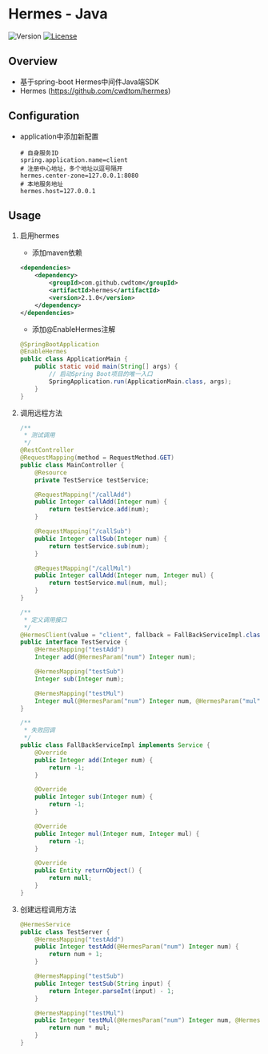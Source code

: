 # Hermes - Java


![Version](https://img.shields.io/badge/version-2.1.0-green.svg)
[![License](https://img.shields.io/badge/license-MIT-blue.svg)](http://opensource.org/licenses/MIT)

## Overview
- 基于spring-boot Hermes中间件Java端SDK
- Hermes (https://github.com/cwdtom/hermes)

## Configuration
- application中添加新配置
    ```text
   # 自身服务ID
   spring.application.name=client
   # 注册中心地址，多个地址以逗号隔开
   hermes.center-zone=127.0.0.1:8080
   # 本地服务地址
   hermes.host=127.0.0.1
    ```

## Usage

1. 启用hermes
    - 添加maven依赖
    ```xml
    <dependencies>
        <dependency>
            <groupId>com.github.cwdtom</groupId>
            <artifactId>hermes</artifactId>
            <version>2.1.0</version>
        </dependency>
    </dependencies>
    ```
    
    - 添加@EnableHermes注解
    ```java
    @SpringBootApplication
    @EnableHermes
    public class ApplicationMain {
        public static void main(String[] args) {
            // 启动Spring Boot项目的唯一入口
            SpringApplication.run(ApplicationMain.class, args);
        }
    }
    ```

1. 调用远程方法
    ```java
    /**
     * 测试调用
     */
    @RestController
    @RequestMapping(method = RequestMethod.GET)
    public class MainController {
        @Resource
        private TestService testService;
    
        @RequestMapping("/callAdd")
        public Integer callAdd(Integer num) {
            return testService.add(num);
        }
    
        @RequestMapping("/callSub")
        public Integer callSub(Integer num) {
            return testService.sub(num);
        }
    
        @RequestMapping("/callMul")
        public Integer callAdd(Integer num, Integer mul) {
            return testService.mul(num, mul);
        }
    }
    ```
    
    ```java
    /**
     * 定义调用接口
     */
    @HermesClient(value = "client", fallback = FallBackServiceImpl.class)
    public interface TestService {
        @HermesMapping("testAdd")
        Integer add(@HermesParam("num") Integer num);
    
        @HermesMapping("testSub")
        Integer sub(Integer num);
    
        @HermesMapping("testMul")
        Integer mul(@HermesParam("num") Integer num, @HermesParam("mul") Integer mul);
    }
    ```
    
    ```java
    /**
     * 失败回调
     */
    public class FallBackServiceImpl implements Service {
        @Override
        public Integer add(Integer num) {
            return -1;
        }
    
        @Override
        public Integer sub(Integer num) {
            return -1;
        }
    
        @Override
        public Integer mul(Integer num, Integer mul) {
            return -1;
        }
    
        @Override
        public Entity returnObject() {
            return null;
        }
    }

    ```

1. 创建远程调用方法
    ```java
    @HermesService
    public class TestServer {   
        @HermesMapping("testAdd")
        public Integer testAdd(@HermesParam("num") Integer num) {
            return num + 1;
        }
    
        @HermesMapping("testSub")
        public Integer testSub(String input) {
            return Integer.parseInt(input) - 1;
        }
    
        @HermesMapping("testMul")
        public Integer testMul(@HermesParam("num") Integer num, @HermesParam("mul") Integer mul) {
            return num * mul;
        }
    }
    ```
